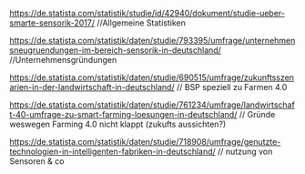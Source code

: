 https://de.statista.com/statistik/studie/id/42940/dokument/studie-ueber-smarte-sensorik-2017/  //Allgemeine Statistiken

https://de.statista.com/statistik/daten/studie/793395/umfrage/unternehmensneugruendungen-im-bereich-sensorik-in-deutschland/  //Unternehmensgründungen

https://de.statista.com/statistik/daten/studie/690515/umfrage/zukunftsszenarien-in-der-landwirtschaft-in-deutschland/ // BSP speziell zu Farmen 4.0

https://de.statista.com/statistik/daten/studie/761234/umfrage/landwirtschaft-40-umfrage-zu-smart-farming-loesungen-in-deutschland/ // Gründe weswegen Farming 4.0 nicht klappt (zukufts aussichten?)

https://de.statista.com/statistik/daten/studie/718908/umfrage/genutzte-technologien-in-intelligenten-fabriken-in-deutschland/ // nutzung von Sensoren & co
